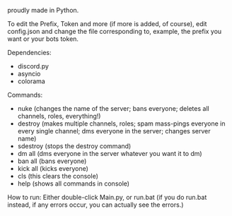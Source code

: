 proudly made in Python.

To edit the Prefix, Token and more (if more is added, of course), edit config.json and change the file corresponding to, example, the prefix you want or your bots token.

Dependencies:
- discord.py
- asyncio
- colorama

Commands:
- nuke (changes the name of the server; bans everyone; deletes all channels, roles, everything!)
- destroy (makes multiple channels, roles; spam mass-pings everyone in every single channel; dms everyone in the server; changes server name)
- sdestroy (stops the destroy command)
- dm all (dms everyone in the server whatever you want it to dm)
- ban all (bans everyone)
- kick all (kicks everyone)
- cls (this clears the console)
- help (shows all commands in console)

How to run:
Either double-click Main.py, or run.bat (if you do run.bat instead, if any errors occur, you can actually see the errors.)
